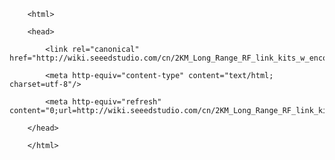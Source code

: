 <!DOCTYPE html>
        <html>
        <head>
            <link rel="canonical" href="http://wiki.seeedstudio.com/cn/2KM_Long_Range_RF_link_kits_w_encoder_and_decoder/"/>
            <meta http-equiv="content-type" content="text/html; charset=utf-8"/>
            <meta http-equiv="refresh" content="0;url=http://wiki.seeedstudio.com/cn/2KM_Long_Range_RF_link_kits_w_encoder_and_decoder/"/>
        </head>
        </html>